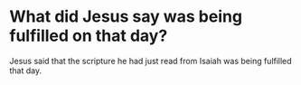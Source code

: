 # What did Jesus say was being fulfilled on that day?

Jesus said that the scripture he had just read from Isaiah was being fulfilled that day.
